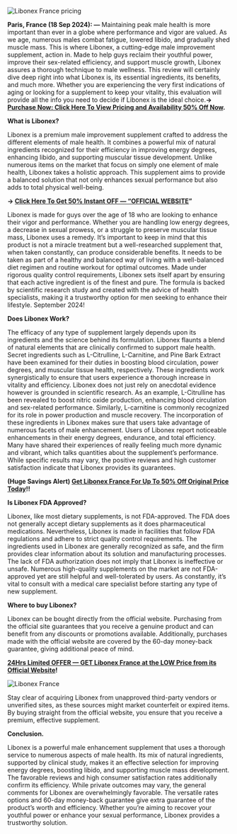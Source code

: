 
![Libonex France pricing](https://github.com/user-attachments/assets/9d5184b2-2f91-43a3-a842-5a961de3b44a)



**Paris, France (18 Sep 2024): —** Maintaining peak male health is more important than ever in a globe where performance and vigor are valued. As we age, numerous males combat fatigue, lowered libido, and gradually shed muscle mass. This is where Libonex, a cutting-edge male improvement supplement, action in. Made to help guys reclaim their youthful power, improve their sex-related efficiency, and support muscle growth, Libonex assures a thorough technique to male wellness. This review will certainly dive deep right into what Libonex is, its essential ingredients, its benefits, and much more. Whether you are experiencing the very first indications of aging or looking for a supplement to keep your vitality, this evaluation will provide all the info you need to decide if Libonex is the ideal choice.**→ [Purchase Now: Click Here To View Pricing and Availability 50% Off Now](https://supplementcarts.com/libonex-france-official/).**


**What is Libonex?**

Libonex is a premium male improvement supplement crafted to address the different elements of male health. It combines a powerful mix of natural ingredients recognized for their efficiency in improving energy degrees, enhancing libido, and supporting muscular tissue development. Unlike numerous items on the market that focus on simply one element of male health, Libonex takes a holistic approach. This supplement aims to provide a balanced solution that not only enhances sexual performance but also adds to total physical well-being.


**→ [Click Here To Get 50% Instant OFF — “OFFICIAL WEBSITE](https://supplementcarts.com/libonex-france-official/)”**


Libonex is made for guys over the age of 18 who are looking to enhance their vigor and performance. Whether you are handling low energy degrees, a decrease in sexual prowess, or a struggle to preserve muscular tissue mass, Libonex uses a remedy. It’s important to keep in mind that this product is not a miracle treatment but a well-researched supplement that, when taken constantly, can produce considerable benefits. It needs to be taken as part of a healthy and balanced way of living with a well-balanced diet regimen and routine workout for optimal outcomes.
Made under rigorous quality control requirements, Libonex sets itself apart by ensuring that each active ingredient is of the finest and pure. The formula is backed by scientific research study and created with the advice of health specialists, making it a trustworthy option for men seeking to enhance their lifestyle. September 2024!


**Does Libonex Work?**

The efficacy of any type of supplement largely depends upon its ingredients and the science behind its formulation. Libonex flaunts a blend of natural elements that are clinically confirmed to support male health. Secret ingredients such as L-Citrulline, L-Carnitine, and Pine Bark Extract have been examined for their duties in boosting blood circulation, power degrees, and muscular tissue health, respectively. These ingredients work synergistically to ensure that users experience a thorough increase in vitality and efficiency.
Libonex does not just rely on anecdotal evidence however is grounded in scientific research. As an example, L-Citrulline has been revealed to boost nitric oxide production, enhancing blood circulation and sex-related performance. Similarly, L-carnitine is commonly recognized for its role in power production and muscle recovery. The incorporation of these ingredients in Libonex makes sure that users take advantage of numerous facets of male enhancement.
Users of Libonex report noticeable enhancements in their energy degrees, endurance, and total efficiency. Many have shared their experiences of really feeling much more dynamic and vibrant, which talks quantities about the supplement’s performance. While specific results may vary, the positive reviews and high customer satisfaction indicate that Libonex provides its guarantees.


**(Huge Savings Alert) [Get Libonex France For Up To 50% Off Original Price Today](https://supplementcarts.com/libonex-france-official/)!!**


**Is Libonex FDA Approved?**

Libonex, like most dietary supplements, is not FDA-approved. The FDA does not generally accept dietary supplements as it does pharmaceutical medications. Nevertheless, Libonex is made in facilities that follow FDA regulations and adhere to strict quality control requirements. The ingredients used in Libonex are generally recognized as safe, and the firm provides clear information about its solution and manufacturing processes.
The lack of FDA authorization does not imply that Libonex is ineffective or unsafe. Numerous high-quality supplements on the market are not FDA-approved yet are still helpful and well-tolerated by users. As constantly, it’s vital to consult with a medical care specialist before starting any type of new supplement.


**Where to buy Libonex?**

Libonex can be bought directly from the official website. Purchasing from the official site guarantees that you receive a genuine product and can benefit from any discounts or promotions available. Additionally, purchases made with the official website are covered by the 60-day money-back guarantee, giving additional peace of mind.


**[24Hrs Limited OFFER — GET Libonex France at the LOW Price from its Official Website](https://supplementcarts.com/libonex-france-official/)!**


![Libonex France](https://github.com/user-attachments/assets/cd01c69d-707d-4875-9301-c8ac3a7d0e9a)




Stay clear of acquiring Libonex from unapproved third-party vendors or unverified sites, as these sources might market counterfeit or expired items. By buying straight from the official website, you ensure that you receive a premium, effective supplement.


**Conclusion.**

Libonex is a powerful male enhancement supplement that uses a thorough service to numerous aspects of male health. Its mix of natural ingredients, supported by clinical study, makes it an effective selection for improving energy degrees, boosting libido, and supporting muscle mass development. The favorable reviews and high consumer satisfaction rates additionally confirm its efficiency.
While private outcomes may vary, the general comments for Libonex are overwhelmingly favorable. The versatile rates options and 60-day money-back guarantee give extra guarantee of the product’s worth and efficiency. Whether you’re aiming to recover your youthful power or enhance your sexual performance, Libonex provides a trustworthy solution.
